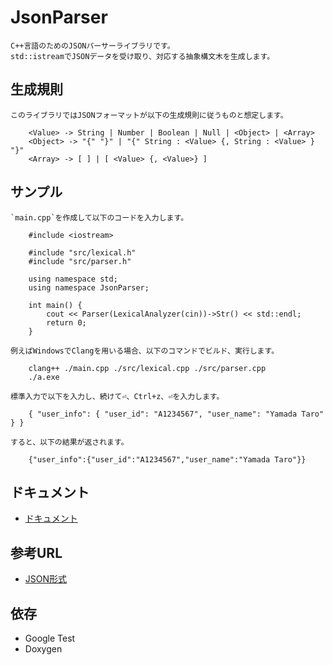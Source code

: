 # JsonParser

    C++言語のためのJSONパーサーライブラリです。  
    std::istreamでJSONデータを受け取り、対応する抽象構文木を生成します。

## 生成規則

    このライブラリではJSONフォーマットが以下の生成規則に従うものと想定します。

```
    <Value> -> String | Number | Boolean | Null | <Object> | <Array>
    <Object> -> "{" "}" | "{" String : <Value> {, String : <Value> } "}"  
    <Array> -> [ ] | [ <Value> {, <Value>} ]
```

## サンプル

    `main.cpp`を作成して以下のコードを入力します。

```
    #include <iostream>

    #include "src/lexical.h"
    #include "src/parser.h"

    using namespace std;
    using namespace JsonParser;

    int main() {
        cout << Parser(LexicalAnalyzer(cin))->Str() << std::endl;
        return 0;
    }
```

    例えばWindowsでClangを用いる場合、以下のコマンドでビルド、実行します。

```
    clang++ ./main.cpp ./src/lexical.cpp ./src/parser.cpp
    ./a.exe
```

    標準入力で以下を入力し、続けて⏎、Ctrl+z、⏎を入力します。

```
    { "user_info": { "user_id": "A1234567", "user_name": "Yamada Taro" } }
```

    すると、以下の結果が返されます。

```
    {"user_info":{"user_id":"A1234567","user_name":"Yamada Taro"}}
```

## ドキュメント
- [ドキュメント](https://panfactory.github.io/jsonparser/html)

## 参考URL
- [JSON形式](https://www.tohoho-web.com/ex/json.html)

## 依存
- Google Test
- Doxygen
